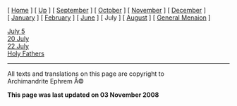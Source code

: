 \[ [Home](index.md) \] \[ [Up](menaion.md) \]
\[ [September](sep-int.md) \] \[ [October](oct-int.md) \]
\[ [November](nov-int.md) \] \[ [December](dec-int.md) \]
\[ [January](jan-int.md) \] \[ [February](february.md) \]
\[ [June](Menaion-June.md) \] \[ July \] \[ [August](aug.md) \]
\[ [General Menaion](general.md) \]

[July 5](july_5.md)\
[20 July](20july.md)\
[22 July](22july.md)\
[Holy Fathers](holy_fathers.md)

------------------------------------------------------------------------

All texts and translations on this page are copyright to\
Archimandrite Ephrem Â©

**This page was last updated on 03 November 2008**
